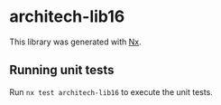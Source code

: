 # architech-lib16

This library was generated with [Nx](https://nx.dev).

## Running unit tests

Run `nx test architech-lib16` to execute the unit tests.
